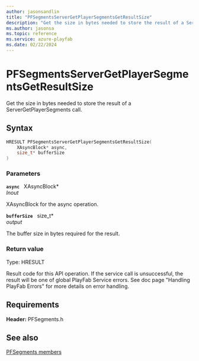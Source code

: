 ```yaml
---
author: jasonsandlin
title: "PFSegmentsServerGetPlayerSegmentsGetResultSize"
description: "Get the size in bytes needed to store the result of a ServerGetPlayerSegments call."
ms.author: jasonsa
ms.topic: reference
ms.service: azure-playfab
ms.date: 02/22/2024
---
```


# PFSegmentsServerGetPlayerSegmentsGetResultSize  

Get the size in bytes needed to store the result of a ServerGetPlayerSegments call.  

## Syntax  
  
```cpp
HRESULT PFSegmentsServerGetPlayerSegmentsGetResultSize(  
    XAsyncBlock* async,  
    size_t* bufferSize  
)  
```  
  
### Parameters  
  
**`async`** &nbsp; XAsyncBlock*  
*_Inout_*  
  
XAsyncBlock for the async operation.  
  
**`bufferSize`** &nbsp; size_t*  
*output*  
  
The buffer size in bytes required for the result.  
  
  
### Return value
Type: HRESULT
  
Result code for this API operation. If the service call is unsuccessful, the result will be one of global PlayFab Service errors. See doc page "Handling PlayFab Errors" for more details on error handling.
  
  
## Requirements  
  
**Header:** PFSegments.h
  
## See also  
[PFSegments members](../pfsegments_members.md)  

  
  
